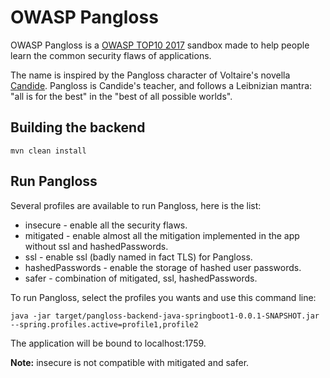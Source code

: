 # OWASP Pangloss

OWASP Pangloss is a [OWASP TOP10 2017](https://www.owasp.org/index.php/Top_10-2017_Top_10) sandbox made to help people learn the common security flaws of applications.

The name is inspired by the Pangloss character of Voltaire's novella [Candide](https://en.wikipedia.org/wiki/Candide). 
Pangloss is Candide's teacher, and follows a Leibnizian mantra: "all is for the best" in the "best of all possible worlds".

## Building the backend
`mvn clean install`

## Run Pangloss

Several profiles are available to run Pangloss, here is the list:

* insecure - enable all the security flaws.
* mitigated - enable almost all the mitigation implemented in the app without ssl and hashedPasswords.
* ssl - enable ssl (badly named in fact TLS) for Pangloss.
* hashedPasswords - enable the storage of hashed user passwords.
* safer - combination of mitigated, ssl, hashedPasswords.

To run Pangloss, select the profiles you wants and use this command line:
```
java -jar target/pangloss-backend-java-springboot1-0.0.1-SNAPSHOT.jar --spring.profiles.active=profile1,profile2
```

The application will be bound to localhost:1759.

**Note:** insecure is not compatible with mitigated and safer.